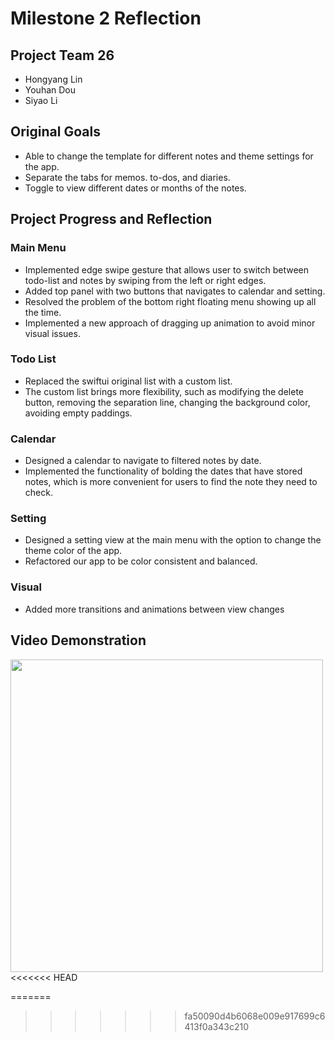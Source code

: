 # Milestone 2 Reflection
 
## Project Team 26
   * Hongyang Lin
   * Youhan Dou
   * Siyao Li
 
## Original Goals
* Able to change the template for different notes and theme settings for the app.
* Separate the tabs for memos. to-dos, and diaries.
* Toggle to view different dates or months of the notes.
 
 
## Project Progress and Reflection
### Main Menu
* Implemented edge swipe gesture that allows user to switch between todo-list and notes by swiping from the left or right edges.
* Added top panel with two buttons that navigates to calendar and setting.
* Resolved the problem of the bottom right floating menu showing up all the time.
* Implemented a new approach of dragging up animation to avoid minor visual issues.
 
### Todo List
* Replaced the swiftui original list with a custom list.
* The custom list brings more flexibility, such as modifying the delete button, removing the separation line, changing the background color, avoiding empty paddings.
 
### Calendar
* Designed a calendar to navigate to filtered notes by date.
* Implemented the functionality of bolding the dates that have stored notes, which is more convenient for users to find the note they need to check.
 
### Setting
* Designed a setting view at the main menu with the option to change the theme color of the app.
* Refactored our app to be color consistent and balanced.
 
### Visual
* Added more transitions and animations between view changes
 
 
 
## Video Demonstration
<!-- ![Demonstration GIF](Resources/demonstration2.gif) -->
<img src="Resources/demonstration2.gif" height="500"/>
<<<<<<< HEAD
 


=======
>>>>>>> fa50090d4b6068e009e917699c6413f0a343c210
